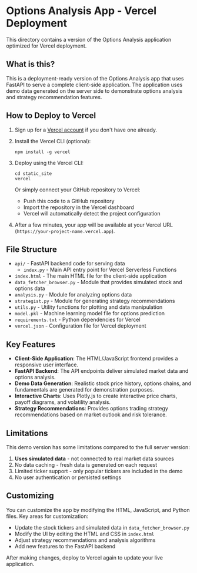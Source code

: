 # Options Analysis App - Vercel Deployment

This directory contains a version of the Options Analysis application optimized for Vercel deployment.

## What is this?

This is a deployment-ready version of the Options Analysis app that uses FastAPI to serve a complete client-side application. The application uses demo data generated on the server side to demonstrate options analysis and strategy recommendation features.

## How to Deploy to Vercel

1. Sign up for a [Vercel account](https://vercel.com/signup) if you don't have one already.

2. Install the Vercel CLI (optional):
   ```
   npm install -g vercel
   ```

3. Deploy using the Vercel CLI:
   ```
   cd static_site
   vercel
   ```
   
   Or simply connect your GitHub repository to Vercel:
   - Push this code to a GitHub repository
   - Import the repository in the Vercel dashboard
   - Vercel will automatically detect the project configuration

4. After a few minutes, your app will be available at your Vercel URL (`https://your-project-name.vercel.app`).

## File Structure

- `api/` - FastAPI backend code for serving data
  - `index.py` - Main API entry point for Vercel Serverless Functions
- `index.html` - The main HTML file for the client-side application
- `data_fetcher_browser.py` - Module that provides simulated stock and options data
- `analysis.py` - Module for analyzing options data
- `strategist.py` - Module for generating strategy recommendations
- `utils.py` - Utility functions for plotting and data manipulation
- `model.pkl` - Machine learning model file for options prediction
- `requirements.txt` - Python dependencies for Vercel
- `vercel.json` - Configuration file for Vercel deployment

## Key Features

- **Client-Side Application**: The HTML/JavaScript frontend provides a responsive user interface.
- **FastAPI Backend**: The API endpoints deliver simulated market data and options analysis.
- **Demo Data Generation**: Realistic stock price history, options chains, and fundamentals are generated for demonstration purposes.
- **Interactive Charts**: Uses Plotly.js to create interactive price charts, payoff diagrams, and volatility analysis.
- **Strategy Recommendations**: Provides options trading strategy recommendations based on market outlook and risk tolerance.

## Limitations

This demo version has some limitations compared to the full server version:

1. **Uses simulated data** - not connected to real market data sources
2. No data caching - fresh data is generated on each request
3. Limited ticker support - only popular tickers are included in the demo
4. No user authentication or persisted settings

## Customizing

You can customize the app by modifying the HTML, JavaScript, and Python files. Key areas for customization:

- Update the stock tickers and simulated data in `data_fetcher_browser.py`
- Modify the UI by editing the HTML and CSS in `index.html`
- Adjust strategy recommendations and analysis algorithms
- Add new features to the FastAPI backend

After making changes, deploy to Vercel again to update your live application.